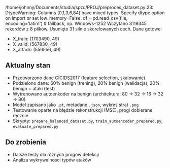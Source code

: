 /home/johnny/Documents/studia/spzc/PROJ/preproces_dataset.py:23: DtypeWarning: Columns (0,1,3,6,84) have mixed types. Specify dtype option on import or set low_memory=False.
  df = pd.read_csv(file, encoding='latin1')  # fallback, np. Windows-1252
Wczytano 3119345 rekordów z 8 plików.
Usunięto 31 silnie skorelowanych cech.
Dane gotowe:
- X_train: (1703490, 49)
- X_valid: (567830, 49)
- X_attack: (556556, 49)


## Aktualny stan

- Przetworzono dane CICIDS2017 (feature selection, skalowanie)
- Podzielono dane: 60% benign (trening), 20% benign (walidacja), 20% benign + ataki (test)
- Wytrenowano autoenkoder na benign (architektura: 80 → 32 → 16 → 32 → 80)
- Model zapisano jako `.pt`, metadane `.json`, wykres strat `.png`
- Testowanie oparte na błędzie rekonstrukcji (MSE), progi dobierane ręcznie
- Skrypty: `prepare_balanced_dataset.py`, `train_autoencoder_prepared.py`, `evaluate_prepared.py`

## Do zrobienia

- Dalsze testy dla różnych progów detekcji
- Analiza wykrywalności typów ataków